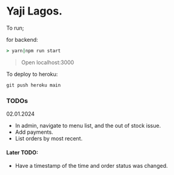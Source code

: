# Yaji Lagos.

To run;

for backend:
```cmd
> yarn|npm run start
```

> Open localhost:3000

 To deploy to heroku:

 ```cmd
 git push heroku main
 ```

### TODOs
02.01.2024
* In admin, navigate to menu list, and the out of stock issue.
* Add payments.
* List orders by most recent.


#### Later TODO:
* Have a timestamp of the time and order status was changed.